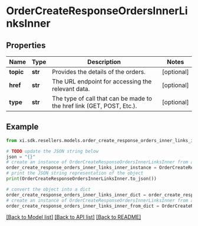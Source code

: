 # OrderCreateResponseOrdersInnerLinksInner


## Properties

Name | Type | Description | Notes
------------ | ------------- | ------------- | -------------
**topic** | **str** | Provides the details of the orders. | [optional] 
**href** | **str** | The URL endpoint for accessing the relevant data. | [optional] 
**type** | **str** | The type of call that can be made to the href link (GET, POST, Etc.). | [optional] 

## Example

```python
from xi.sdk.resellers.models.order_create_response_orders_inner_links_inner import OrderCreateResponseOrdersInnerLinksInner

# TODO update the JSON string below
json = "{}"
# create an instance of OrderCreateResponseOrdersInnerLinksInner from a JSON string
order_create_response_orders_inner_links_inner_instance = OrderCreateResponseOrdersInnerLinksInner.from_json(json)
# print the JSON string representation of the object
print(OrderCreateResponseOrdersInnerLinksInner.to_json())

# convert the object into a dict
order_create_response_orders_inner_links_inner_dict = order_create_response_orders_inner_links_inner_instance.to_dict()
# create an instance of OrderCreateResponseOrdersInnerLinksInner from a dict
order_create_response_orders_inner_links_inner_from_dict = OrderCreateResponseOrdersInnerLinksInner.from_dict(order_create_response_orders_inner_links_inner_dict)
```
[[Back to Model list]](../README.md#documentation-for-models) [[Back to API list]](../README.md#documentation-for-api-endpoints) [[Back to README]](../README.md)


